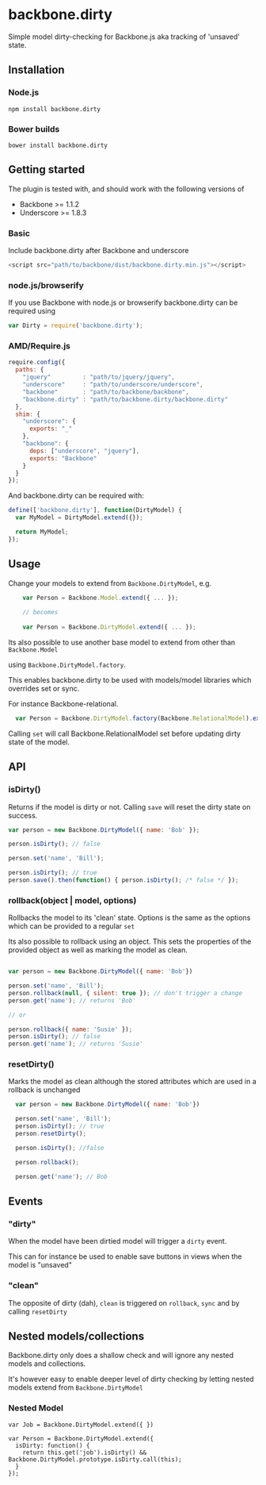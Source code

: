 # backbone.dirty

Simple model dirty-checking for Backbone.js aka tracking of 'unsaved' state.

## Installation

### Node.js

    npm install backbone.dirty

### Bower builds

    bower install backbone.dirty

## Getting started

The plugin is tested with, and should work with the following versions of

* Backbone >= 1.1.2
* Underscore >= 1.8.3

### Basic
Include backbone.dirty after Backbone and underscore


```javascript
<script src="path/to/backbone/dist/backbone.dirty.min.js"></script>
```

### node.js/browserify
If you use Backbone with node.js or browserify backbone.dirty can be
required using 
```javascript
var Dirty = require('backbone.dirty');
``` 


### AMD/Require.js 
```javascript
require.config({
  paths: {
    "jquery"         : "path/to/jquery/jquery",
    "underscore"     : "path/to/underscore/underscore",
    "backbone"       : "path/to/backbone/backbone",
    "backbone.dirty" : "path/to/backbone.dirty/backbone.dirty"
  },
  shim: {
    "underscore": {
      exports: "_"
    },
    "backbone": {
      deps: ["underscore", "jquery"],
      exports: "Backbone"
    }
  }
});
```

And backbone.dirty can be required with:

```javascript
define(['backbone.dirty'], function(DirtyModel) {
  var MyModel = DirtyModel.extend({}); 

  return MyModel;
});
```

## Usage

Change your models to extend from `Backbone.DirtyModel`, e.g.

```javascript
    var Person = Backbone.Model.extend({ ... });
    
    // becomes
    
    var Person = Backbone.DirtyModel.extend({ ... });
``` 

Its also possible to use another base model to extend from other than ```Backbone.Model``` 

using ```Backbone.DirtyModel.factory```.

This enables backbone.dirty to be used with models/model libraries which overrides set or sync.

For instance Backbone-relational.

```javascript
  var Person = Backbone.DirtyModel.factory(Backbone.RelationalModel).extend({ ... });
``` 

Calling ```set``` will call Backbone.RelationalModel set before updating dirty state of the model. 

## API

### isDirty()
Returns if the model is dirty or not. Calling ```save``` will reset the dirty state
on success.
```javascript
var person = new Backbone.DirtyModel({ name: 'Bob' });

person.isDirty(); // false 

person.set('name', 'Bill'); 

person.isDirty(); // true 
person.save().then(function() { person.isDirty(); /* false */ });
```

### rollback(object | model, options)
Rollbacks the model to its 'clean' state. Options is the same
as the options which can be provided to a regular ```set```

Its also possible to rollback using an object. This sets the properties of
the provided object as well as marking the model as clean. 
```javascript

var person = new Backbone.DirtyModel({ name: 'Bob'})

person.set('name', 'Bill');
person.rollback(null, { silent: true }); // don't trigger a change
person.get('name'); // returns 'Bob'

// or 

person.rollback({ name: 'Susie' });
person.isDirty(); // false
person.get('name'); // returns 'Susie'

```

### resetDirty()

Marks the model as clean although the stored attributes which are used in a rollback
is unchanged

```javascript
  var person = new Backbone.DirtyModel({ name: 'Bob'})

  person.set('name', 'Bill');
  person.isDirty(); // true 
  person.resetDirty();

  person.isDirty(); //false

  person.rollback();

  person.get('name'); // Bob
```

## Events

### "dirty"

When the model have been dirtied model will trigger a ```dirty``` event.

This can for instance be used to enable save buttons in views when the model is "unsaved"

### "clean"

The opposite of dirty (dah), ```clean``` is triggered on ```rollback```, ```sync``` and by calling ```resetDirty```


## Nested models/collections

Backbone.dirty only does a shallow check and will ignore any nested models and collections.

It's however easy to enable deeper level of dirty checking by letting nested models extend from ```Backbone.DirtyModel``` 

### Nested Model
```
var Job = Backbone.DirtyModel.extend({ })

var Person = Backbone.DirtyModel.extend({ 
  isDirty: function() {
    return this.get('job').isDirty() && Backbone.DirtyModel.prototype.isDirty.call(this);
  }
});
```
